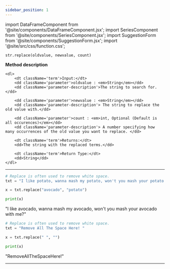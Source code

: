 ```yaml
---
sidebar_position: 1
---
```


import DataFrameComponent from '@site/components/DataFrameComponent.jsx';
import SeriesComponent from '@site/components/SeriesComponent.jsx';
import SuggestionForm from '@site/components/SuggestionForm.jsx';
import '@site/src/css/function.css';

<code>str.replace(oldvalue, newvalue, count)</code>

<div className='base'>
    <p><strong>Method description</strong></p>

    <dl>
        <dt className='term'>Input:</dt>
        <dd className='parameter'>oldvalue : <em>String</em></dd>
        <dd className='parameter-description'>The string to search for.</dd>

        <dd className='parameter'>newvalue : <em>String</em></dd>
        <dd className='parameter-description'> The string to replace the old value with.</dd>

        <dd className='parameter'>count : <em>int, Optional (Default is all occurences)</em></dd>
        <dd className='parameter-description'> A number specifying how many occurrences of the old value you want to replace. </dd>

        <dt className='term'>Returns:</dt>
        <dd>The string with the replaced terms.</dd>

        <dt className='term'>Return Type:</dt>
        <dd>String</dd>
    </dl>
</div>

---

```python
# Replace is often used to remove white space. 
txt = "I like potato, wanna mash my potato, won't you mash your potato with me?"

x = txt.replace("avocado", "potato")

print(x)

```
"I like avocado, wanna mash my avocado, won't you mash your avocado with me?" 


```python
# Replace is often used to remove white space. 
txt = "Remove All The Space Here! "

x = txt.replace(" ", "")

print(x)

```
"RemoveAllTheSpaceHere!"


---
<SuggestionForm/>